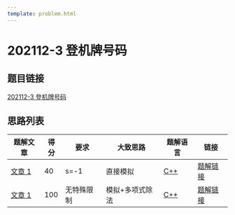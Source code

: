 ```yaml
---
template: problem.html
---
```

# 202112-3 登机牌号码

## 题目链接

[202112-3 登机牌号码](http://118.190.20.162/view.page?gpid=T136)

## 思路列表

<table id="idea_list" class="display nowrap" style="width:100%">
  <thead>
  <tr>
    <th>题解文章</th>
    <th>得分</th>
    <th>要求</th>
    <th>大致思路</th>
    <th>题解语言</th>
    <th>链接</th>
  </tr>
  </thead>
  <tbody>
    <tr>
      <td><a href="1">文章 1</a></td>
      <td>40</td>
      <td>s=-1</th>
      <td>直接模拟</td>
      <td><a href="1#code1">C++</a></td>
      <td><a href="1#40">题解链接</a></td>
    </tr>
    <tr>
      <td><a href="1">文章 1</a></td>
      <td>100</td>
      <td>无特殊限制</th>
      <td>模拟+多项式除法</td>
      <td><a href="1#code2">C++</a></td>
      <td><a href="1#100">题解链接</a></td>
    </tr>
  </tbody>
</table>